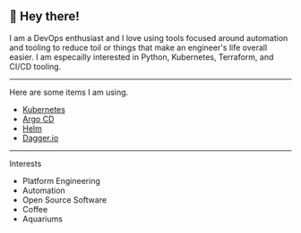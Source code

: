 ## 👋 Hey there!

I am a DevOps enthusiast and I love using tools focused around automation and tooling to reduce toil or things that make
an engineer's life overall easier. I am especailly interested in Python, Kubernetes, Terraform, and CI/CD tooling. 

---
Here are some items I am using.

- [Kubernetes](https://github.com/kubernetes/kubernetes)
- [Argo CD](https://github.com/argoproj/argo-cd)
- [Helm](https://github.com/helm/helm)
- [Dagger.io](https://dagger.io/)

---

Interests
- Platform Engineering
- Automation
- Open Source Software
- Coffee
- Aquariums
